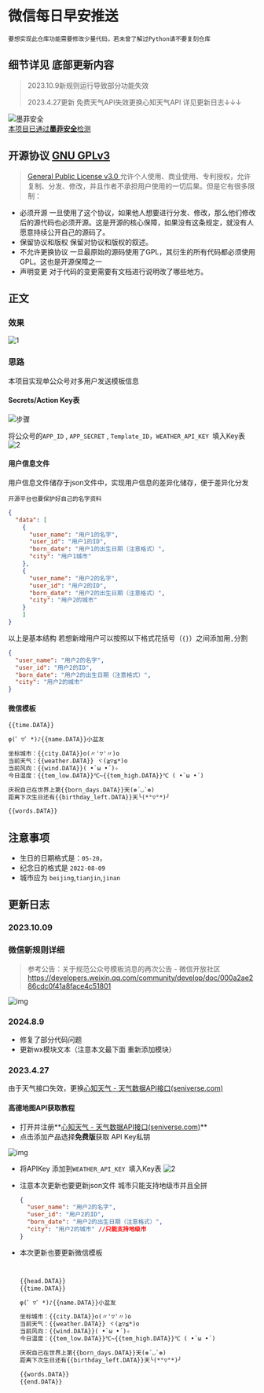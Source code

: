 # 微信每日早安推送

    要想实现此仓库功能需要修改少量代码，若未曾了解过Python请不要复刻仓库

## 细节详见 底部更新内容

> 2023.10.9新规则运行导致部分功能失效
> 
> 2023.4.27更新 免费天气API失效更换心知天气API 详见更新日志↓↓↓

![墨菲安全](https://s.murphysec.com/badge/fromann/DailyWechat.svg)  
[本项目已通过**墨菲安全**检测](https://www.murphysec.com/p/fromann/DailyWechat)


## 开源协议 [GNU GPLv3](./LICENSE)

>[General Public License v3.0 ](./LICENSE)
允许个人使用、商业使用、专利授权，允许复制、分发、修改，并且作者不承担用户使用的一切后果。但是它有很多限制：
- 必须开源
一旦使用了这个协议，如果他人想要进行分发、修改，那么他们修改后的源代码也必须开源。这是开源的核心保障，如果没有这条规定，就没有人愿意持续公开自己的源码了。
- 保留协议和版权
保留对协议和版权的叙述。
- 不允许更换协议
一旦最原始的源码使用了GPL，其衍生的所有代码都必须使用GPL。这也是开源保障之一
- 声明变更
对于代码的变更需要有文档进行说明改了哪些地方。

## 正文
### 效果
![1](pic/show.jpg)
### 思路
本项目实现单公众号对多用户发送模板信息
#### Secrets/Action Key表

![步骤](pic/buzhou.png)

将公众号的`APP_ID` , `APP_SECRET` , `Template_ID`，`WEATHER_API_KEY `填入Key表
![2](pic/secret.png)

#### 用户信息文件
用户信息文件储存于json文件中，实现用户信息的差异化储存，便于差异化分发

    开源平台也要保护好自己的名字资料
~~~json
{
  "data": [
    {
      "user_name": "用户1的名字",
      "user_id": "用户1的ID",
      "born_date": "用户1的出生日期（注意格式）",
      "city": "用户1城市"
    },
    {
      "user_name": "用户2的名字",
      "user_id": "用户2的ID",
      "born_date": "用户2的出生日期（注意格式）",
      "city": "用户2的城市" 
    }
    ]
}
~~~
以上是基本结构
若想新增用户可以按照以下格式花括号（`{}`）之间添加用`,`分割
~~~json
{
  "user_name": "用户2的名字",
  "user_id": "用户2的ID",
  "born_date": "用户2的出生日期（注意格式）",
  "city": "用户2的城市" 
}
~~~
#### 微信模板

~~~txt
{{time.DATA}}

φ(゜▽゜*)♪{{name.DATA}}小盆友

坐标城市：{{city.DATA}}o(〃'▽'〃)o
当前天气：{{weather.DATA}} ヾ(≧▽≦*)o
当前风向：{{wind.DATA}}( •̀ ω •́ )✧
今日温度：{{tem_low.DATA}}℃~{{tem_high.DATA}}℃ ( •̀ ω •́ )

庆祝自己在世界上第{{born_days.DATA}}天(❁´◡`❁)
距离下次生日还有{{birthday_left.DATA}}天╰(*°▽°*)╯

{{words.DATA}}
~~~
## 注意事项

- 生日的日期格式是：`05-20`，
- 纪念日的格式是 `2022-08-09`
- 城市应为 `beijing`,`tianjin`,`jinan`

## 更新日志
### 2023.10.09
### 微信新规则详细
>参考公告：关于规范公众号模板消息的再次公告 - 微信开放社区 https://developers.weixin.qq.com/community/develop/doc/000a2ae286cdc0f41a8face4c51801

![img](pic/newissue.png)

### 2024.8.9
- 修复了部分代码问题
- 更新wx模块文本（注意本文最下面 重新添加模块）

### 2023.4.27

由于天气接口失效，更换[心知天气 - 天气数据API接口(seniverse.com)](https://www.seniverse.com/)

#### 高德地图API获取教程

- 打开并注册**[心知天气 - 天气数据API接口(seniverse.com)](https://link.zhihu.com/?target=https%3A//lbs.amap.com/)**
- 点击添加产品选择**免费版**获取 API Key私钥

![img](pic/weather.png)

- 将APIKey 添加到`WEATHER_API_KEY `填入Key表
  ![2](pic/secret.png)

- 注意本次更新也要更新json文件 城市只能支持地级市并且全拼

  ~~~json
  {
    "user_name": "用户2的名字",
    "user_id": "用户2的ID",
    "born_date": "用户2的出生日期（注意格式）",
    "city": "用户2的城市" //只能支持地级市
  }
  ~~~


- 本次更新也要更新微信模板

  ~~~txt
  
  
  {{head.DATA}}
  {{time.DATA}}
  
  φ(゜▽゜*)♪{{name.DATA}}小盆友
  
  坐标城市：{{city.DATA}}o(〃'▽'〃)o
  当前天气：{{weather.DATA}} ヾ(≧▽≦*)o
  当前风向：{{wind.DATA}}( •̀ ω •́ )✧
  今日温度：{{tem_low.DATA}}℃~{{tem_high.DATA}}℃ ( •̀ ω •́ )
  
  庆祝自己在世界上第{{born_days.DATA}}天(❁´◡`❁)
  距离下次生日还有{{birthday_left.DATA}}天╰(*°▽°*)╯
  
  {{words.DATA}}
  {{end.DATA}}
  ~~~

  
